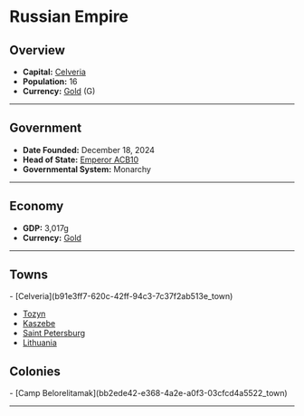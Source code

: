 <!--UNDEDITED FILE, remove this entire line if this file has been edited!-->
# <!--NAME-->Russian Empire<!--NAME-->

## Overview

- **Capital:** <!--CAPITAL_LINK-->[Celveria](b91e3ff7-620c-42ff-94c3-7c37f2ab513e_town)<!--CAPITAL_LINK-->
- **Population:** <!--POPULATION-->16<!--POPULATION-->
- **Currency:** <!--CURRENCY_LINK-->[Gold](Gold_currency)<!--CURRENCY_LINK--> (<!--CURRENCY_ABV-->G<!--CURRENCY_ABV-->)

---

## Government

- **Date Founded:** <!--FOUNDED-->December 18, 2024<!--FOUNDED-->
- **Head of State:** <!--LEADER_TITLE_LINK-->[Emperor ACB10](ACB10_user)<!--LEADER_TITLE_LINK-->
- **Governmental System:** <!--GOVERNMENT-->Monarchy<!--GOVERNMENT-->

---

## Economy

- **GDP:** <!--GDP-->3,017g<!--GDP-->
- **Currency:** <!--CURRENCY_LINK-->[Gold](Gold_currency)<!--CURRENCY_LINK-->

---

## Towns

<!--TOWNS-->- [Celveria](b91e3ff7-620c-42ff-94c3-7c37f2ab513e_town)
- [Tozyn](6a1bd875-52f0-4b77-ba06-181999bb91d0_town)
- [Kaszebe](91c1b05f-e9de-48d2-9f37-539d57fcf75c_town)
- [Saint Petersburg](7a747631-c420-4fd7-8c36-3c667a07d672_town)
- [Lithuania](e5bca026-4c5f-47de-9e2c-e22e6a405a87_town)<!--TOWNS-->

## Colonies

<!--COLONIES-->- [Camp Belorelitamak](bb2ede42-e368-4a2e-a0f3-03cfcd4a5522_town)<!--COLONIES-->

---